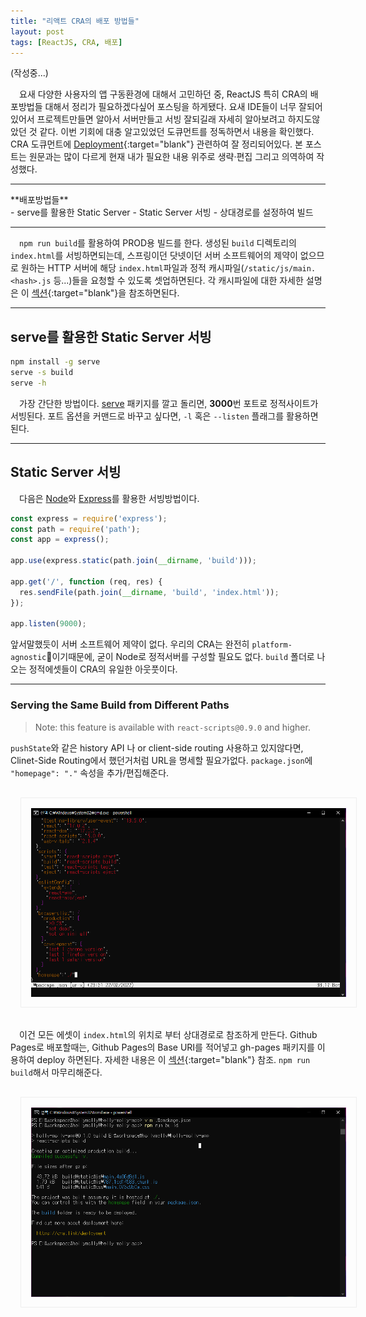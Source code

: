 ```yaml
---
title: "리액트 CRA의 배포 방법들"
layout: post
tags: [ReactJS, CRA, 배포]
---
```

(작성중...)

　요새 다양한 사용자의 앱 구동환경에 대해서 고민하던 중, ReactJS 특히 CRA의 배포방법들 대해서 정리가 필요하겠다싶어 포스팅을 하게됐다. 요새 IDE들이 너무 잘되어있어서 프로젝트만들면 알아서 서버만들고 서빙 잘되길래 자세히 알아보려고 하지도않았던 것 같다. 이번 기회에 대충 알고있었던 도큐먼트를 정독하면서 내용을 확인했다. CRA 도큐먼트에 [Deployment](https://create-react-app.dev/docs/deployment/){:target="blank"} 관련하여 잘 정리되어있다. 본 포스트는 원문과는 많이 다르게 현재 내가 필요한 내용 위주로 생략·편집 그리고 의역하여 작성했다.
<!--more-->
<hr/>
 **배포방법들** <br/>
 - serve를 활용한 Static Server
 - Static Server 서빙
 - 상대경로를 설정하여 빌드
<hr/>

　`npm run build`를 활용하여 PROD용 빌드를 한다. 생성된 `build` 디렉토리의 `index.html`를 서빙하면되는데, 스프링이던 닷넷이던 서버 소프트웨어의 제약이 없으므로 원하는 HTTP 서버에 해당 `index.html`파일과 정적 캐시파일(`/static/js/main.<hash>.js` 등...)들을 요청할 수 있도록 셋업하면된다. 각 캐시파일에 대한 자세한 설명은 이 [섹션](https://create-react-app.dev/docs/production-build/){:target="blank"}을 참조하면된다.

<hr/>

## serve를 활용한 Static Server 서빙
```sh
npm install -g serve
serve -s build
serve -h
```
　가장 간단한 방법이다. [serve](https://github.com/vercel/serve) 패키지를 깔고 돌리면, **3000**번 포트로 정적사이트가 서빙된다. 포트 옵션을 커맨드로 바꾸고 싶다면, `-l` 혹은 `--listen` 플래그를 활용하면된다.
<hr/>

## Static Server 서빙
　다음은 [Node](https://nodejs.org/)와 [Express](https://expressjs.com/)를 활용한 서빙방법이다.

```javascript
const express = require('express');
const path = require('path');
const app = express();

app.use(express.static(path.join(__dirname, 'build')));

app.get('/', function (req, res) {
  res.sendFile(path.join(__dirname, 'build', 'index.html'));
});

app.listen(9000);
```
 앞서말했듯이 서버 소프트웨어 제약이 없다. 우리의 CRA는 완전히 `platform-agnostic`🧐이기때문에, 굳이 Node로 정적서버를 구성할 필요도 없다. `build` 폴더로 나오는 정적에셋들이 CRA의 유일한 아웃풋이다.
<hr/>


### Serving the Same Build from Different Paths

> Note: this feature is available with `react-scripts@0.9.0` and higher.

`pushState`와 같은 history API 나 or client-side routing 사용하고 있지않다면, Clinet-Side Routing에서 했던거처럼 URL을 명세할 필요가없다. `package.json`에 `"homepage": "."` 속성을 추가/편집해준다.

<p align="center" style="color:gray">
  <img src="/public/img/react-page-00.PNG" style="border:1px solid #eeeeee;padding: 1rem;margin:1rem;">
</p>

　이건 모든 에셋이 `index.html`의 위치로 부터 상대경로로 참조하게 만든다. Github Pages로 배포할때는, Github Pages의 Base URI를 적어넣고 gh-pages 패키지를 이용하여 deploy 하면된다. 자세한 내용은 이 [섹션](https://create-react-app.dev/docs/deployment/#github-pages){:target="blank"} 참조. `npm run build`해서 마무리해준다.

<p align="center" style="color:gray">
  <img src="/public/img/react-page-01.PNG" style="border:1px solid #eeeeee;padding: 1rem;margin:1rem;">
</p>

  


